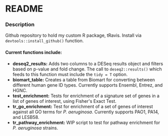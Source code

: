 # README

### Description
Github repository to hold my custom R package, tRavis. 
Install via `devtools::install_github()` function. 

#### Current functions include:
- **deseq2_results:** Adds two columns to a DESeq results object and filters based on p-value and fold change. The call to `deseq2::results()` which feeds to this function must include the `tidy = T` option. 
- **biomart_table:** Creates a table from Biomart for converting between different human gene ID types. Currently supports Ensembl, Entrez, and HGNC. 
- **test_enrichment:** Tests for enrichment of a signature set of genes in a list of genes of interest, using Fisher's Exact Test.
- **tr_go_enrichment:** Test for enrichment of a set of genes of interest against all GO terms for *P. aeruginosa*. Currently supports PAO1, PA14, and LESB58.
- **tr_pathway_enrichment:** WIP script to test for pathway enrichment for *P. aeruginosa* strains. 

